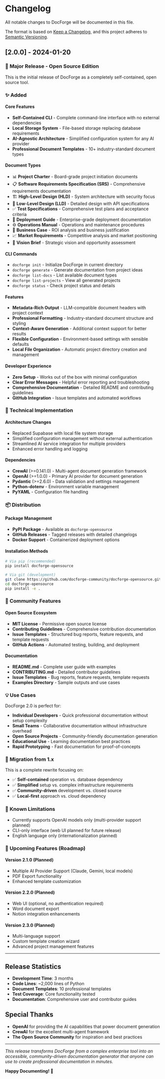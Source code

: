 # Changelog

All notable changes to DocForge will be documented in this file.

The format is based on [Keep a Changelog](https://keepachangelog.com/en/1.0.0/),
and this project adheres to [Semantic Versioning](https://semver.org/spec/v2.0.0.html).

## [2.0.0] - 2024-01-20

### 🚀 **Major Release - Open Source Edition**

This is the initial release of DocForge as a completely self-contained, open source tool.

### ✨ **Added**

#### **Core Features**
- **Self-Contained CLI** - Complete command-line interface with no external dependencies
- **Local Storage System** - File-based storage replacing database requirements
- **AI-Agnostic Architecture** - Simplified configuration system for any AI provider
- **Professional Document Templates** - 10+ industry-standard document types

#### **Document Types**
- 📊 **Project Charter** - Board-grade project initiation documents
- 📋 **Software Requirements Specification (SRS)** - Comprehensive requirements documentation
- 🏗️ **High-Level Design (HLD)** - System architecture with security focus
- 🔧 **Low-Level Design (LLD)** - Detailed design with API specifications
- ✅ **Test Specifications** - Comprehensive test plans and acceptance criteria
- 🚀 **Deployment Guide** - Enterprise-grade deployment documentation
- ⚙️ **Operations Manual** - Operations and maintenance procedures
- 💼 **Business Case** - ROI analysis and business justification
- 📈 **Market Requirements** - Competitive analysis and market positioning
- 🎯 **Vision Brief** - Strategic vision and opportunity assessment

#### **CLI Commands**
- `docforge init` - Initialize DocForge in current directory
- `docforge generate` - Generate documentation from project ideas
- `docforge list-docs` - List available document types
- `docforge list-projects` - View all generated projects
- `docforge status` - Check project status and details

#### **Features**
- **Metadata-Rich Output** - LLM-compatible document headers with project context
- **Professional Formatting** - Industry-standard document structure and styling
- **Context-Aware Generation** - Additional context support for better results
- **Flexible Configuration** - Environment-based settings with sensible defaults
- **Local File Organization** - Automatic project directory creation and management

#### **Developer Experience**
- **Zero Setup** - Works out of the box with minimal configuration
- **Clear Error Messages** - Helpful error reporting and troubleshooting
- **Comprehensive Documentation** - Detailed README and contributing guidelines
- **GitHub Integration** - Issue templates and automated workflows

### 🔧 **Technical Implementation**

#### **Architecture Changes**
- Replaced Supabase with local file system storage
- Simplified configuration management without external authentication
- Streamlined AI service integration for multiple providers
- Enhanced error handling and logging

#### **Dependencies**
- **CrewAI** (>=0.141.0) - Multi-agent document generation framework
- **OpenAI** (>=1.0.0) - Primary AI provider for document generation
- **Pydantic** (>=2.6.0) - Data validation and settings management
- **Python-dotenv** - Environment variable management
- **PyYAML** - Configuration file handling

### 📦 **Distribution**

#### **Package Management**
- **PyPI Package** - Available as `docforge-opensource`
- **GitHub Releases** - Tagged releases with detailed changelogs
- **Docker Support** - Containerized deployment options

#### **Installation Methods**
```bash
# Via pip (recommended)
pip install docforge-opensource

# Via git (development)
git clone https://github.com/docforge-community/docforge-opensource.git
cd docforge-opensource
pip install -e .
```

### 🌟 **Community Features**

#### **Open Source Ecosystem**
- **MIT License** - Permissive open source license
- **Contributing Guidelines** - Comprehensive contribution documentation
- **Issue Templates** - Structured bug reports, feature requests, and template requests
- **GitHub Actions** - Automated testing, building, and deployment

#### **Documentation**
- **README.md** - Complete user guide with examples
- **CONTRIBUTING.md** - Detailed contributor guidelines
- **Issue Templates** - Bug reports, feature requests, template requests
- **Examples Directory** - Sample outputs and use cases

### 💡 **Use Cases**

DocForge 2.0 is perfect for:
- **Individual Developers** - Quick professional documentation without setup complexity
- **Small Teams** - Collaborative documentation without infrastructure overhead
- **Open Source Projects** - Community-friendly documentation generation
- **Educational Use** - Learning documentation best practices
- **Rapid Prototyping** - Fast documentation for proof-of-concepts

### 🔄 **Migration from 1.x**

This is a complete rewrite focusing on:
- ✅ **Self-contained** operation vs. database dependency
- ✅ **Simplified** setup vs. complex infrastructure requirements
- ✅ **Community-driven** development vs. closed source
- ✅ **Local-first** approach vs. cloud dependency

### 🚧 **Known Limitations**

- Currently supports OpenAI models only (multi-provider support planned)
- CLI-only interface (web UI planned for future release)
- English language only (internationalization planned)

### 🎯 **Upcoming Features (Roadmap)**

#### **Version 2.1.0** (Planned)
- Multiple AI Provider Support (Claude, Gemini, local models)
- PDF Export functionality
- Enhanced template customization

#### **Version 2.2.0** (Planned)
- Web UI (optional, no authentication required)
- Word document export
- Notion integration enhancements

#### **Version 2.3.0** (Planned)
- Multi-language support
- Custom template creation wizard
- Advanced project management features

---

## **Release Statistics**

- **Development Time**: 3 months
- **Code Lines**: ~2,000 lines of Python
- **Document Templates**: 10 professional templates
- **Test Coverage**: Core functionality tested
- **Documentation**: Comprehensive user and contributor guides

## **Special Thanks**

- **OpenAI** for providing the AI capabilities that power document generation
- **CrewAI** for the excellent multi-agent framework
- **The Open Source Community** for inspiration and best practices

---

*This release transforms DocForge from a complex enterprise tool into an accessible, community-driven documentation generator that anyone can use to create professional documentation in minutes.*

**Happy Documenting! 🚀**
